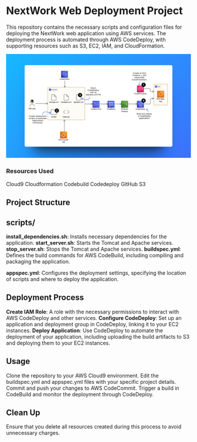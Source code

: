 # NextWork Web Deployment Project
This repository contains the necessary scripts and configuration files for deploying the NextWork web application using AWS services. The deployment process is automated through AWS CodeDeploy, with supporting resources such as S3, EC2, IAM, and CloudFormation.

![pipeline architecture](https://github.com/willie191998/project-cloud9-codedeploy-cloudformation/blob/main/images/intro-architecture-annotated-cloud9.png)

### Resources Used
Cloud9
Cloudformation
Codebuild
Codedeploy
GitHub
S3

## Project Structure

## scripts/

**install_dependencies.sh**: Installs necessary dependencies for the application.
**start_server.sh**: Starts the Tomcat and Apache services.
**stop_server.sh**: Stops the Tomcat and Apache services.
**buildspec.yml**: Defines the build commands for AWS CodeBuild, including compiling and packaging the application.

**appspec.yml**: Configures the deployment settings, specifying the location of scripts and where to deploy the application.

## Deployment Process
**Create IAM Role**: A role with the necessary permissions to interact with AWS CodeDeploy and other services.
**Configure CodeDeploy**: Set up an application and deployment group in CodeDeploy, linking it to your EC2 instances.
**Deploy Application**: Use CodeDeploy to automate the deployment of your application, including uploading the build artifacts to S3 and deploying them to your EC2 instances.

## Usage

Clone the repository to your AWS Cloud9 environment.
Edit the buildspec.yml and appspec.yml files with your specific project details.
Commit and push your changes to AWS CodeCommit.
Trigger a build in CodeBuild and monitor the deployment through CodeDeploy.

## Clean Up
Ensure that you delete all resources created during this process to avoid unnecessary charges.
